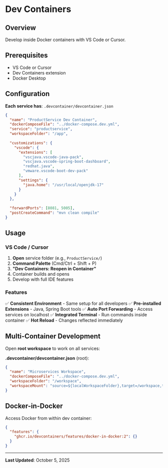 # Dev Containers

## Overview

Develop inside Docker containers with VS Code or Cursor.

## Prerequisites

- VS Code or Cursor
- Dev Containers extension
- Docker Desktop

## Configuration

**Each service has**: `.devcontainer/devcontainer.json`

```json
{
  "name": "ProductService Dev Container",
  "dockerComposeFile": "../docker-compose.dev.yml",
  "service": "productservice",
  "workspaceFolder": "/app",
  
  "customizations": {
    "vscode": {
      "extensions": [
        "vscjava.vscode-java-pack",
        "vscjava.vscode-spring-boot-dashboard",
        "redhat.java",
        "vmware.vscode-boot-dev-pack"
      ],
      "settings": {
        "java.home": "/usr/local/openjdk-17"
      }
    }
  },
  
  "forwardPorts": [8081, 5005],
  "postCreateCommand": "mvn clean compile"
}
```

## Usage

### VS Code / Cursor

1. **Open** service folder (e.g., `ProductService/`)
2. **Command Palette** (Cmd/Ctrl + Shift + P)
3. **"Dev Containers: Reopen in Container"**
4. Container builds and opens
5. Develop with full IDE features

### Features

✅ **Consistent Environment** - Same setup for all developers
✅ **Pre-installed Extensions** - Java, Spring Boot tools
✅ **Auto Port Forwarding** - Access services on localhost
✅ **Integrated Terminal** - Run commands inside container
✅ **Hot Reload** - Changes reflected immediately

## Multi-Container Development

Open **root workspace** to work on all services:

**.devcontainer/devcontainer.json** (root):
```json
{
  "name": "Microservices Workspace",
  "dockerComposeFile": "../docker-compose.dev.yml",
  "workspaceFolder": "/workspace",
  "workspaceMount": "source=${localWorkspaceFolder},target=/workspace,type=bind"
}
```

## Docker-in-Docker

Access Docker from within dev container:

```json
{
  "features": {
    "ghcr.io/devcontainers/features/docker-in-docker:2": {}
  }
}
```

---

**Last Updated**: October 5, 2025
